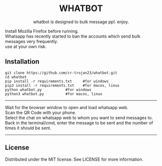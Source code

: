<h1 align="center">WHATBOT</h1>

<p align="center"> whatbot is designed to bulk message ppl. enjoy.</p>

<p>
Install Mozilla Firefox before running.<br>
Whatsapp has recently started to ban the accounts which send bulk messages very frequently.<br>
use at your own risk.
</p>

## Installation

```console
git clone https://github.com/cr-trojan23/whatbot.git
cd whatbot
pip install -r requirements.txt 	#for windows
pip3 install -r requirements.txt 	#for macos, linux
python whatbot.py 			#for windows
python3 whatbot.py 			#for macos, linux
```
---

Wait for the browser window to open and load whatsapp web.<br>
Scan the QR Code with your phone.<br>
Select the chat on whatsapp web to whom you want to send messages to.<br>
Back in the terminal/cmd, enter the message to be sent and the number of times it should be sent.<br>

---

## License
Distributed under the MIT license. See LICENSE for more information.
